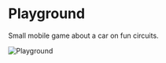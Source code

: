 # Playground

Small mobile game about a car on fun circuits.

![Playground](https://user-images.githubusercontent.com/17142208/119377021-eb26e380-bcbc-11eb-944b-32862e09ef2a.png)

